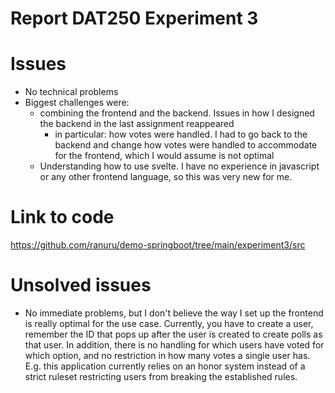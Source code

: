 # Report DAT250 Experiment 3

# Issues
- No technical problems
- Biggest challenges were:
  - combining the frontend and the backend. Issues in how I designed the backend in the last assignment reappeared
    - in particular: how votes were handled. I had to go back to the backend and change how votes were handled to accommodate for the frontend, which I would assume is not optimal
  - Understanding how to use svelte. I have no experience in javascript or any other frontend language, so this was very new for me.

# Link to code
https://github.com/ranuru/demo-springboot/tree/main/experiment3/src

# Unsolved issues
- No immediate problems, but I don't believe the way I set up the frontend is really optimal for the use case. Currently, you have to create a user, remember the ID that pops up after the user is created to create polls as that user. In addition, there is no handling for which users have voted for which option, and no restriction in how many votes a single user has. E.g. this application currently relies on an honor system instead of a strict ruleset restricting users from breaking the established rules. 